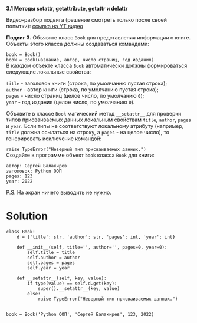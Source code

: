 **3.1 Методы __setattr__, __getattribute__, __getattr__ и __delattr__**

Видео-разбор подвига (решение смотреть только после
своей попытки): [ссылка на YT видео](https://youtu.be/lI99OdJt71w)

**Подвиг 3.** Объявите класс `Book` для представления
информации о книге. Объекты этого класса должны создаваться
командами:

`book = Book()`\
`book = Book(название, автор, число страниц, год издания)`\
В каждом объекте класса `Book` автоматически должны 
формироваться следующие локальные свойства:

`title` - заголовок книги (строка, по умолчанию
пустая строка);\
`author` - автор книги (строка, по умолчанию
пустая строка);\
`pages` - число страниц (целое число, по 
умолчанию `0`);\
`year` - год издания (целое число, по умолчанию `0`).

Объявите в классе `Book` магический метод `__setattr__`
для проверки типов присваиваемых данных локальным 
свойствам `title`, `author`, `pages` и `year`. Если типы 
не соответствуют локальному атрибуту (например, `title` 
должна ссылаться на строку, а `pages` - на целое число),
то генерировать исключение командой:

`raise TypeError("Неверный тип присваиваемых данных.")`\
Создайте в программе объект `book` класса `Book` для книги:
```
автор: Сергей Балакирев
заголовок: Python ООП
pages: 123
year: 2022
```
P.S. На экран ничего выводить не нужно.

# Solution

```
class Book:
    d = {'title': str, 'author': str, 'pages': int, 'year': int}
    
    def __init__(self, title='', author='', pages=0, year=0):
        self.title = title
        self.author = author
        self.pages = pages
        self.year = year

    def __setattr__(self, key, value):
        if type(value) == self.d.get(key):
            super().__setattr__(key, value)
        else:
            raise TypeError("Неверный тип присваиваемых данных.")


book = Book('Python ООП', 'Сергей Балакирев', 123, 2022)
```
